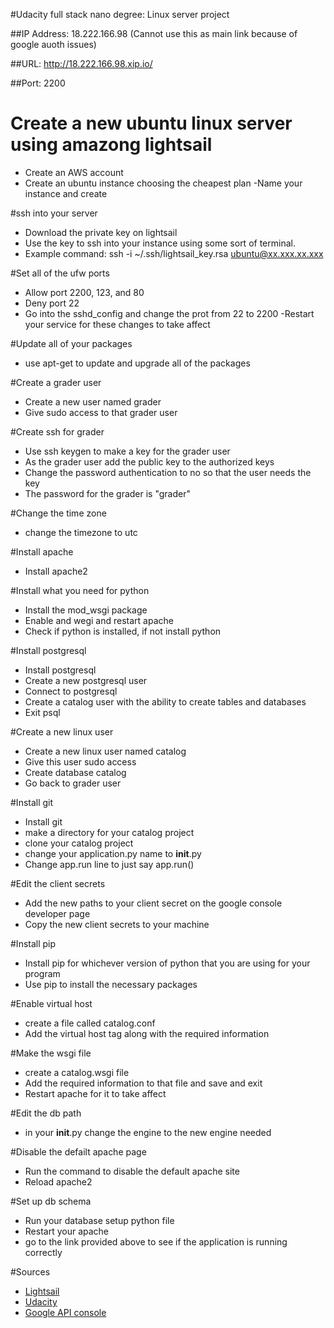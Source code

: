 
#Udacity full stack nano degree: Linux server project

##IP Address: 18.222.166.98 (Cannot use this as main link because of google auoth issues)

##URL: http://18.222.166.98.xip.io/

##Port: 2200

# Create a new ubuntu linux server using amazong lightsail
- Create an AWS account
- Create an ubuntu instance choosing the cheapest plan
-Name your instance and create

#ssh into your server
- Download the private key on lightsail
- Use the key to ssh into your instance using some sort of terminal.
- Example command: ssh -i ~/.ssh/lightsail_key.rsa ubuntu@xx.xxx.xx.xxx

#Set all of the ufw ports
- Allow port 2200, 123, and 80
- Deny port 22
- Go into the sshd_config and change the prot from 22 to 2200
-Restart your service for these changes to take affect

#Update all of your packages
- use apt-get to update and upgrade all of the packages

#Create a grader user
- Create a new user named grader
- Give sudo access to that grader user

#Create ssh for grader
- Use ssh keygen to make a key for the grader user
- As the grader user add the public key to the authorized keys
- Change the password authentication to no so that the user needs the key
- The password for the grader is "grader"

#Change the time zone
- change the timezone to utc

#Install apache
- Install apache2

#Install what you need for python
- Install the mod_wsgi package
- Enable and wegi and restart apache
- Check if python is installed, if not install python

#Install postgresql
- Install postgresql
- Create a new postgresql user
- Connect to postgresql
- Create a catalog user with the ability to create tables and databases
- Exit psql

#Create a new linux user
- Create a new linux user named catalog
- Give this user sudo access
- Create database catalog
- Go back to grader user

#Install git
- Install git
- make a directory for your catalog project
- clone your catalog project
- change your application.py name to __init__.py
- Change app.run line to just say app.run()

#Edit the client secrets
- Add the new paths to your client secret on the google console developer page
- Copy the new client secrets to your machine

#Install pip
- Install pip for whichever version of python that you are using for your program
- Use pip to install the necessary packages

#Enable virtual host
- create a file called catalog.conf
- Add the virtual host tag along with the required information

#Make the wsgi file
- create a catalog.wsgi file
- Add the required information to that file and save and exit
- Restart apache for it to take affect

#Edit the db path
- in your __init__.py change the engine to the new engine needed

#Disable the defailt apache page
- Run the command to disable the default apache site
- Reload apache2

#Set up db schema
- Run your database setup python file
- Restart your apache
- go to the link provided above to see if the application is running correctly

#Sources
- [Lightsail](https://lightsail.aws.amazon.com/ls/webapp/home/instances?#)
- [Udacity](https://classroom.udacity.com/nanodegrees/nd004/parts/ab002e9a-b26c-43a4-8460-dc4c4b11c379/modules/357367901175462/lessons/3573679011239847/project)
- [Google API console](https://console.cloud.google.com/home/dashboard?project=cool-archery-236915)
